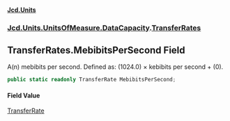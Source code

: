 #### [Jcd.Units](index.md 'index')
### [Jcd.Units.UnitsOfMeasure.DataCapacity](Jcd.Units.UnitsOfMeasure.DataCapacity.md 'Jcd.Units.UnitsOfMeasure.DataCapacity').[TransferRates](TransferRates.md 'Jcd.Units.UnitsOfMeasure.DataCapacity.TransferRates')

## TransferRates.MebibitsPerSecond Field

A(n) mebibits per second. Defined as: (1024.0) × kebibits per second + (0).

```csharp
public static readonly TransferRate MebibitsPerSecond;
```

#### Field Value
[TransferRate](TransferRate.md 'Jcd.Units.UnitTypes.TransferRate')